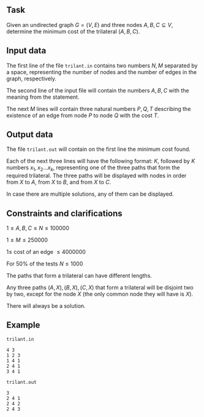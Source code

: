 ## Task

Given an undirected graph $G=(V,E)$ and three nodes $A,B,C \subseteq V$, determine the minimum cost of the trilateral $(A,B,C)$.

## Input data

The first line of the file `trilant.in` contains two numbers $N,M$ separated by a space, representing the number of nodes and the number of edges in the graph, respectively.

The second line of the input file will contain the numbers $A,B,C$ with the meaning from the statement.

The next $M$ lines will contain three natural numbers $P,Q,T$ describing the existence of an edge from node $P$ to node $Q$ with the cost $T$.

## Output data

The file `trilant.out` will contain on the first line the minimum cost found.

Each of the next three lines will have the following format: $K$, followed by $K$ numbers $x_1,x_2 \dots x_k$, representing one of the three paths that form the required trilateral. The three paths will be displayed with nodes in order from $X$ to $A$, from $X$ to $B$, and from $X$ to $C$.

In case there are multiple solutions, any of them can be displayed.

## Constraints and clarifications

$1 \leq A, B, C \leq N \leq 100000$

$1 \leq M \leq 250000$

$1 \leq$ cost of an edge $\leq 4000000$

For 50% of the tests $N \leq 1000$

The paths that form a trilateral can have different lengths.

Any three paths $(A,X),(B,X),(C,X)$ that form a trilateral will be disjoint two by two, except for the node $X$ (the only common node they will have is $X$).

There will always be a solution.

## Example

`trilant.in`

```
4 3
1 2 3
1 4 1
2 4 1
3 4 1
```

`trilant.out`

```
3
2 4 1
2 4 2
2 4 3
```